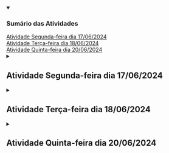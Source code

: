<details open>
	<summary><h3>Sumário das Atividades</h3></summary>
	<nav>
    	<a href ="#atividade17-06">Atividade Segunda-feira dia 17/06/2024</a> <br>
    	<a href ="#atividade18-06">Atividade Terça-feira dia 18/06/2024</a> <br>
    	<a href ="#atividade20-06">Atividade Quinta-feira dia 20/06/2024</a> <br>
	</nav>
</details>

<details>
	<summary><h2 id ="atividade17-06">Atividade Segunda-feira dia 17/06/2024</h2></summary>

### 1. Relacionar tags com afirmação:

- Tem a única função de definir qual o título da página. _________<br>
- Criar títulos ou subtítulos de parágrafos.__________<br>
- Criar um parágrafo.___________<br>
- Quebra de página.____________<br>
- Dar destace no texto, nesse caso, em negrito.____________<br>
- Sobrescrever uma porção de texto._____________<br>
- Sobscrever uma porção de texto.____________<br>
- Destacar um porção importante do texto._____________<br>
- Dar ênfase no texto para leitores de tela.____________<br>
- Texto em destaque equivalente a marcadores.___________<br>
- Tornar o texto itálico.___________<br>
- Tornar o texto pequeno.__________<br>

<br>

#### Assinale OK para cada uma concluída*

#### Utilize o github.com ou seu editor preferido para continuar

### 2. Crie uma segunda página e conecte a principal com essa segunda utilizando tag a. Somente letras minúscula e o final .html

### 3. Utilize tag iframe para conectar sua página com um vídeo no youtube.

### 4. Utilize tag img para adicionar uma imagem a página principal.

### 5. Crie um arquivo style.css

### 6. Adicione a tag *link* dentro da tag head na página principal para conectar o arquivo style.css

### 7 Adicione o seguinte código a seu arquivo css:

```css
a:link 
{
    color: black;
    text-decoration: none;
}

a:visited
{
    color: hotpink;
    text-decoration: none;
}

a:hover
{
    color: magenta;
    text-decoration: none;

a:active
{    
    color: cyan;
    text-decoration: none;
}
```
#### Há quatro tipos de estados de um link:

##### **a:link** - comportamento do link que não foi visitado.
##### **a:visited** - comportamento do link depois de ser clicado.
##### **a:hover** - comportamento do link quando o mouse sobrepõe o link.
##### **a:active** - comportamento do link no exato momento que é clicado.

### 8 Responda abaixo antes de modificar os 4 estados:

##### a. O que acontece quando clica no link?

##### b. O que acontece sem clicar no link?

##### c. O que acontece depois que clicar no link e voltar?

##### d. O que acontece quando o ponteiro do mouse passa sobre o link?

</details>

<details>
	<summary><h2 id ="atividade18-06">Atividade Terça-feira dia 18/06/2024</h2></summary>
	
### Parte 1

### 1. Categorize os operadores em Python como relacional, lógico, atribuição ou matemático.

*Copie as respostas no caderno*

a. **!=** _________________ <br>
b. **==**_________________ <br>
c. **//**__________________ <br>
d. **>**__________________ <br>
e. **/**__________________ <br>
f. **>=**_________________ <br>
g. **%**_________________ <br>
h. * _________________ <br>
i. **+**__________________ <br>
j. **<=**_________________ <br>
k. **_________________ <br>
l. **-**__________________ <br>
m. **and**_______________ <br>
n. **or**_________________ <br>
o. **not**________________ <br>
p. **=**__________________ <br>

### 2. Analise aonde estão os erros e reescreva no caderno.
a.
```python
1 if variável0 == variável2:
2    print(False)
3    
4 else:
5    
6    print(true)
7    
8 else
9    print(OK")
```

### 3. Sintaxe para utilização de marcadores e assim exibir automaticamente o conteúdo da variável:

<img src ="images/printmarcadores.png" width ="300" height ="168">

#### Escreva o programa abaixo em um editor Python e execute para ver o resultado:**
```python
variável0, variável2, variável3 = 4, "Olá", 5.5

if True != False:
    
    print("O valor %s é diferente do valor %d" % (variável2, variável0))
    
    print("O valor %.2f é diferente ddo valor %s" % (variável3, variável2))

    print("O valor %d é diferente do valor %.2f" % (variável0, variável3))
    
else:
    
    print("Erro fatal")
```

#### **Dicas:**

Utilize %.2f para exibir números decimais não tão grandes.<br>
Coloque o sinal de % antes de especificar quais as variáveis que estarão entre parênteses

<br>

### 4. Faça o seguinte programa utilzando marcadores:

Roberto ganha R$ 2500,00 e terá um aumento de 15%. Utilize no máximo quatro variáveis. <br>
Use print para exibir o salário depois do aumento e o valor do aumento <br>
Fórmula 1 para porcentagem: (valorbase / 100) × porcentagem <br>
Fórmula 2 para porcentagem: (valorbase * porcentagem) / 100

<br>

### Parte 2

### 5. Resolver as tabelas abaixo no caderno.

##### Lembre-se que 5 > 2 and 2 > 3 é uma afirmação falsa <br>

##### Lembre-se que 5 > 2 or 2 > 3 é uma afirmação verdadeira <br>

##### Lembre-se que o operador not inverte o resultado

##### Preencha a tabela com sim e não nos devidos lugares.

<img src ="images/tabelalogica.png" width ="600" height ="338">


### 6. Faça o seguinte programa também utilizando marcadores:

A Le biscuit está com um promoção de 10% para produtos abaixo de R$100,00 e 7% para produtos acima de R$100,00.<br>
Tenha uma variável com valor maior ou igual a 100 e outra menor que 100.<br>
Use o print para exibir o valor com desconto e o valor do desconto.

<br>

### Conteúdo Opcional:

#### 1. Faça o seguinte programa também utilizando marcadores:
Quanto tempo levaria para percorrer o trecho São Paulo Dubai? <br>
A distância é de 7687 milhas e a velocidade média do avião é 1078 km/h <br>
Não esqueça de converter milhas para quilômetros

</details>

<details>
	<summary><h2 id ="atividade20-06">Atividade Quinta-feira dia 20/06/2024</h2></summary>

### Sistema LN (Linguagem Natural): Conversão de texto em código e vice-versa

### Todo código Python precisa que declare as variáveis antes usá-las

```python
a = 0
b = 1

print(a + b)
```

#### A interpretação do código acima em Linguagem Natural:

A variável *a* apaga o valor anterior e recebe o valor *0* <br>
A variável *b* apaga o valor anterior e recebe o valor *1* <br>

Imprimir a seguinte expressão(*a adição b*)

<br>

### 1. Complete abaixo em Linguagem Natural:


a. 
```python
milhas = 100
quilometros = milhas * 1.6

print(quilometros)
```

A variável *milhas* apaga o valor anterior e recebe o valor  ______ <br>
A variável ______________ apaga o valor anterior e recebe o valor *milhas* multiplicação ____ <br>

_________ a seguinte expressão(quilometros)

b.

```python
metros = 1
centimetros = metro * 100

print(centimetros)
```
A variável _________ apaga o valor anterior e recebe o valor _____ <br>
A variável _centimetros_ apaga o valor anterior e recebe metros _____________ 100

__________________________________(centimetros)

<br>

### 2. Converter o seguinte código Python em Linguagem Natural:

```python
distancia = 1000
velocidadeMedia = 150

print(distancia / velocidadeMedia)
```

<br>

### 3. Converter o seguinte texto para Python:

A variável *salário* apaga o valor anterior e recebe o valor *2500*<br>
A variável *aumento* apaga o valor anterior e recebe o valor 375

Imprimir a seguinte expressão(salário adição aumento)

<br>

### 4. Modificando os valores das variáveis:

```python
a = 0
b = 1
a += 1
b -= 1

print(a + b)
```

#### A interpretação do código Python acima em Linguagem Natural:

A variável *a* apaga o valor anterior e recebe o valor *0*<br>
A variável *b* apaga o valor anterior e recebe o valor *1*<br>
A variável *a* acrescenta 1 ao valor anterior<br>
A variável *b* subtrai 1 ao valor anterior<br>

Imprimir a seguinte expressão(*a adição b*)

#### a. Converter o seguinte código em Python para Linguagem Natural:

```python
distancia = 1000
velocidadeMedia = 150
distancia -= 100
velocidadeMedia += 50

print(distancia / velocidadeMedia)
```

#### b. Converter o seguinte código em Python para Linguagem Natural:

```python
dias = 365
meses = dias / 28
```

</details>
